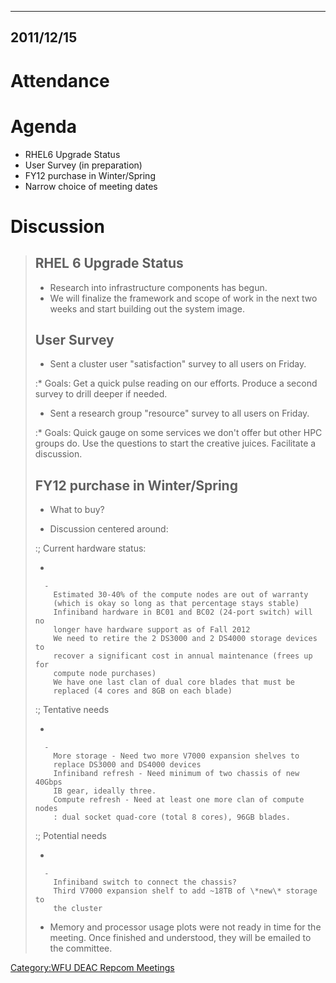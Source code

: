 ----------
2011/12/15
----------

# Attendance

# Agenda

  - RHEL6 Upgrade Status
  - User Survey (in preparation)
  - FY12 purchase in Winter/Spring
  - Narrow choice of meeting dates

# Discussion

> ## RHEL 6 Upgrade Status
>
>   - Research into infrastructure components has begun.
>   - We will finalize the framework and scope of work in the next two
>     weeks and start building out the system image.
>
> ## User Survey
>
>   - Sent a cluster user "satisfaction" survey to all users on Friday.
>
> :\* Goals: Get a quick pulse reading on our efforts. Produce a second
> survey to drill deeper if needed.
>
>   - Sent a research group "resource" survey to all users on Friday.
>
> :\* Goals: Quick gauge on some services we don't offer but other HPC
> groups do. Use the questions to start the creative juices. Facilitate
> a discussion.
>
> ## FY12 purchase in Winter/Spring
>
>   - What to buy?
>
> <!-- end list -->
>
>   - Discussion centered around:
>
> :; Current hardware status:
>
>   -
>
>       -
>         Estimated 30-40% of the compute nodes are out of warranty
>         (which is okay so long as that percentage stays stable)
>         Infiniband hardware in BC01 and BC02 (24-port switch) will no
>         longer have hardware support as of Fall 2012
>         We need to retire the 2 DS3000 and 2 DS4000 storage devices to
>         recover a significant cost in annual maintenance (frees up for
>         compute node purchases)
>         We have one last clan of dual core blades that must be
>         replaced (4 cores and 8GB on each blade)
>
> :; Tentative needs
>
>   -
>
>       -
>         More storage - Need two more V7000 expansion shelves to
>         replace DS3000 and DS4000 devices
>         Infiniband refresh - Need minimum of two chassis of new 40Gbps
>         IB gear, ideally three.
>         Compute refresh - Need at least one more clan of compute nodes
>         : dual socket quad-core (total 8 cores), 96GB blades.
>
> :; Potential needs
>
>   -
>
>       -
>         Infiniband switch to connect the chassis?
>         Third V7000 expansion shelf to add ~18TB of \*new\* storage to
>         the cluster
>
> <!-- end list -->
>
>   - Memory and processor usage plots were not ready in time for the
>     meeting. Once finished and understood, they will be emailed to the
>     committee.

[Category:WFU DEAC Repcom
Meetings](Category:WFU_DEAC_Repcom_Meetings "wikilink")
